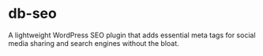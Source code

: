 # db-seo
A lightweight WordPress SEO plugin that adds essential meta tags for social media sharing and search engines without the bloat.
